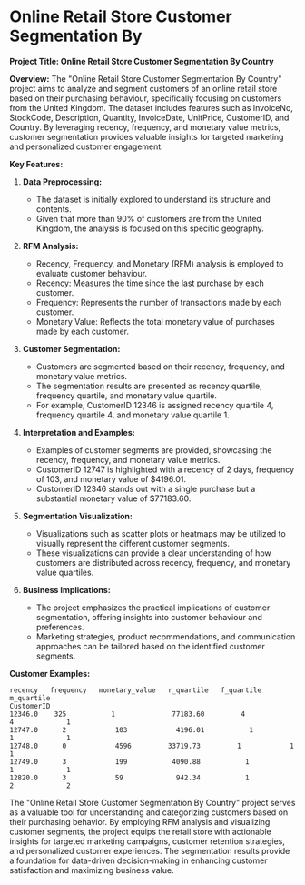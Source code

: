 # Online Retail Store Customer Segmentation By 

**Project Title: Online Retail Store Customer Segmentation By Country**

**Overview:**
The "Online Retail Store Customer Segmentation By Country" project aims to analyze and segment customers of an online retail store based on their purchasing behaviour, specifically focusing on customers from the United Kingdom. The dataset includes features such as InvoiceNo, StockCode, Description, Quantity, InvoiceDate, UnitPrice, CustomerID, and Country. By leveraging recency, frequency, and monetary value metrics, customer segmentation provides valuable insights for targeted marketing and personalized customer engagement.

**Key Features:**

1. **Data Preprocessing:**
   - The dataset is initially explored to understand its structure and contents.
   - Given that more than 90% of customers are from the United Kingdom, the analysis is focused on this specific geography.

2. **RFM Analysis:**
   - Recency, Frequency, and Monetary (RFM) analysis is employed to evaluate customer behaviour.
   - Recency: Measures the time since the last purchase by each customer.
   - Frequency: Represents the number of transactions made by each customer.
   - Monetary Value: Reflects the total monetary value of purchases made by each customer.

3. **Customer Segmentation:**
   - Customers are segmented based on their recency, frequency, and monetary value metrics.
   - The segmentation results are presented as recency quartile, frequency quartile, and monetary value quartile.
   - For example, CustomerID 12346 is assigned recency quartile 4, frequency quartile 4, and monetary value quartile 1.

4. **Interpretation and Examples:**
   - Examples of customer segments are provided, showcasing the recency, frequency, and monetary value metrics.
   - CustomerID 12747 is highlighted with a recency of 2 days, frequency of 103, and monetary value of $4196.01.
   - CustomerID 12346 stands out with a single purchase but a substantial monetary value of $77183.60.

5. **Segmentation Visualization:**
   - Visualizations such as scatter plots or heatmaps may be utilized to visually represent the different customer segments.
   - These visualizations can provide a clear understanding of how customers are distributed across recency, frequency, and monetary value quartiles.

6. **Business Implications:**
   - The project emphasizes the practical implications of customer segmentation, offering insights into customer behaviour and preferences.
   - Marketing strategies, product recommendations, and communication approaches can be tailored based on the identified customer segments.

**Customer Examples:**
```
recency   frequency   monetary_value   r_quartile   f_quartile   m_quartile
CustomerID
12346.0    325           1              77183.60         4            4             1
12747.0      2            103            4196.01           1            1             1
12748.0      0            4596         33719.73         1            1             1
12749.0      3            199           4090.88           1            1             1
12820.0      3            59             942.34           1            2             2
```

The "Online Retail Store Customer Segmentation By Country" project serves as a valuable tool for understanding and categorizing customers based on their purchasing behavior. By employing RFM analysis and visualizing customer segments, the project equips the retail store with actionable insights for targeted marketing campaigns, customer retention strategies, and personalized customer experiences. The segmentation results provide a foundation for data-driven decision-making in enhancing customer satisfaction and maximizing business value.
